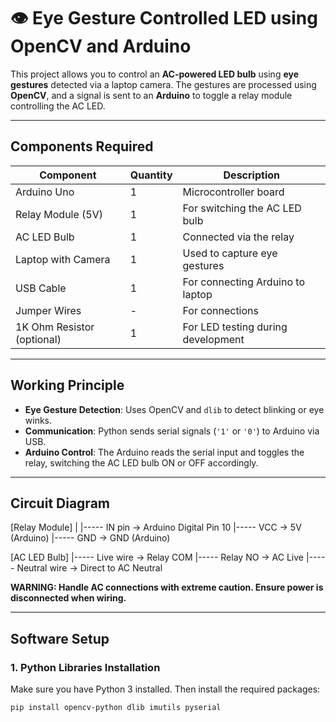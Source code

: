 # 👁️ Eye Gesture Controlled LED using OpenCV and Arduino

This project allows you to control an **AC-powered LED bulb** using **eye gestures** detected via a laptop camera. The gestures are processed using **OpenCV**, and a signal is sent to an **Arduino** to toggle a relay module controlling the AC LED.

---

## Components Required

| Component              | Quantity | Description                                         |
|------------------------|----------|-----------------------------------------------------|
| Arduino Uno            | 1        | Microcontroller board                               |
| Relay Module (5V)      | 1        | For switching the AC LED bulb                       |
| AC LED Bulb            | 1        | Connected via the relay                             |
| Laptop with Camera     | 1        | Used to capture eye gestures                        |
| USB Cable              | 1        | For connecting Arduino to laptop                    |
| Jumper Wires           | -        | For connections                                     |
| 1K Ohm Resistor (optional) | 1    | For LED testing during development                  |

---

## Working Principle

- **Eye Gesture Detection**: Uses OpenCV and `dlib` to detect blinking or eye winks.
- **Communication**: Python sends serial signals (`'1'` or `'0'`) to Arduino via USB.
- **Arduino Control**: The Arduino reads the serial input and toggles the relay, switching the AC LED bulb ON or OFF accordingly.

---

## Circuit Diagram

[Relay Module]
|
|----- IN pin -> Arduino Digital Pin 10
|----- VCC -> 5V (Arduino)
|----- GND -> GND (Arduino)

[AC LED Bulb]
|----- Live wire -> Relay COM
|----- Relay NO -> AC Live
|----- Neutral wire -> Direct to AC Neutral


**WARNING: Handle AC connections with extreme caution. Ensure power is disconnected when wiring.**

---

## Software Setup

### 1. Python Libraries Installation

Make sure you have Python 3 installed. Then install the required packages:

```bash
pip install opencv-python dlib imutils pyserial

